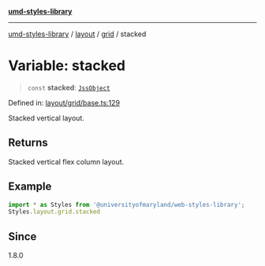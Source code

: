 [**umd-styles-library**](../../../../README.md)

***

[umd-styles-library](../../../../modules.md) / [layout](../../../README.md) / [grid](../README.md) / stacked

# Variable: stacked

> `const` **stacked**: [`JssObject`](../../../../utilities/namespaces/transform/type-aliases/JssObject.md)

Defined in: [layout/grid/base.ts:129](https://github.com/UMD-Digital/design-system/blob/ed6189804bf5f4c4fcbe5325b54aac33ac48d614/packages/styles/source/layout/grid/base.ts#L129)

Stacked vertical layout.

## Returns

Stacked vertical flex column layout.

## Example

```typescript
import * as Styles from '@universityofmaryland/web-styles-library';
Styles.layout.grid.stacked
```

## Since

1.8.0
